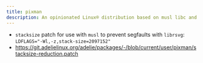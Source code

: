 ```yaml
---
title: pixman
description: An opinionated Linux® distribution based on musl libc and toybox
---
```


- `stacksize` patch for use with `musl` to prevent segfaults with `librsvg`: `LDFLAGS="-Wl,-z,stack-size=2097152"`
- https://git.adelielinux.org/adelie/packages/-/blob/current/user/pixman/stacksize-reduction.patch
